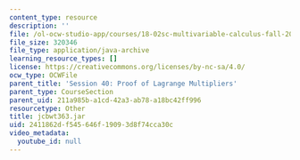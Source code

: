 ```yaml
---
content_type: resource
description: ''
file: /ol-ocw-studio-app/courses/18-02sc-multivariable-calculus-fall-2010/2411862df545646f19093d8f74cca30c_jcbwt363.jar
file_size: 320346
file_type: application/java-archive
learning_resource_types: []
license: https://creativecommons.org/licenses/by-nc-sa/4.0/
ocw_type: OCWFile
parent_title: 'Session 40: Proof of Lagrange Multipliers'
parent_type: CourseSection
parent_uid: 211a985b-a1cd-42a3-ab78-a18bc42ff996
resourcetype: Other
title: jcbwt363.jar
uid: 2411862d-f545-646f-1909-3d8f74cca30c
video_metadata:
  youtube_id: null
---
```


